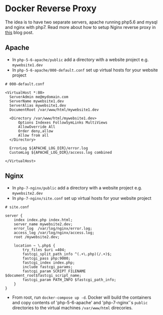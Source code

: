 # Docker Reverse Proxy

The idea is to have two separate servers, apache running php5.6 and mysql and nginx with php7.
Read more about how to setup Nginx reverse proxy in [this](https://www.thepolyglotdeveloper.com/2017/03/nginx-reverse-proxy-containerized-docker-applications/) blog post.

## Apache 

- In `php-5-6-apache/public` add a directory with a website project e.g. `mywebsite1.dev`
- In `php-5-6-apache/000-default.conf` set up virtual hosts for your website project

```
# 000-default.conf

<VirtualHost *:80>
  ServerAdmin me@mydomain.com
  ServerName mywebsite1.dev
  ServerAlias mywebsite1.dev
  DocumentRoot /var/www/html/mywebsite1.dev

  <Directory /var/www/html/mywebsite1.dev>
      Options Indexes FollowSymLinks MultiViews
      AllowOverride All
      Order deny,allow
      Allow from all
  </Directory>

  ErrorLog ${APACHE_LOG_DIR}/error.log
  CustomLog ${APACHE_LOG_DIR}/access.log combined

</VirtualHost>
```

## Nginx

- In `php-7-nginx/public` add a directory with a website project e.g. `mywebsite2.dev`
- In `php-7-nginx/site.conf` set up virtual hosts for your website project

```
# site.conf

server {
    index index.php index.html;
    server_name mywebsite2.dev;
    error_log  /var/log/nginx/error.log;
    access_log /var/log/nginx/access.log;
    root /mywebsite2.dev;

    location ~ \.php$ {
        try_files $uri =404;
        fastcgi_split_path_info ^(.+\.php)(/.+)$;
        fastcgi_pass php:9000;
        fastcgi_index index.php;
        include fastcgi_params;
        fastcgi_param SCRIPT_FILENAME $document_root$fastcgi_script_name;
        fastcgi_param PATH_INFO $fastcgi_path_info;
    }
}
```

- From root, run `docker-compose up -d`. Docker will build the containers and copy contents of 'php-5-6-apache' and 'php-7-nginx'\`s `public` directories to the virtual machines `/var/www/html` direcories.